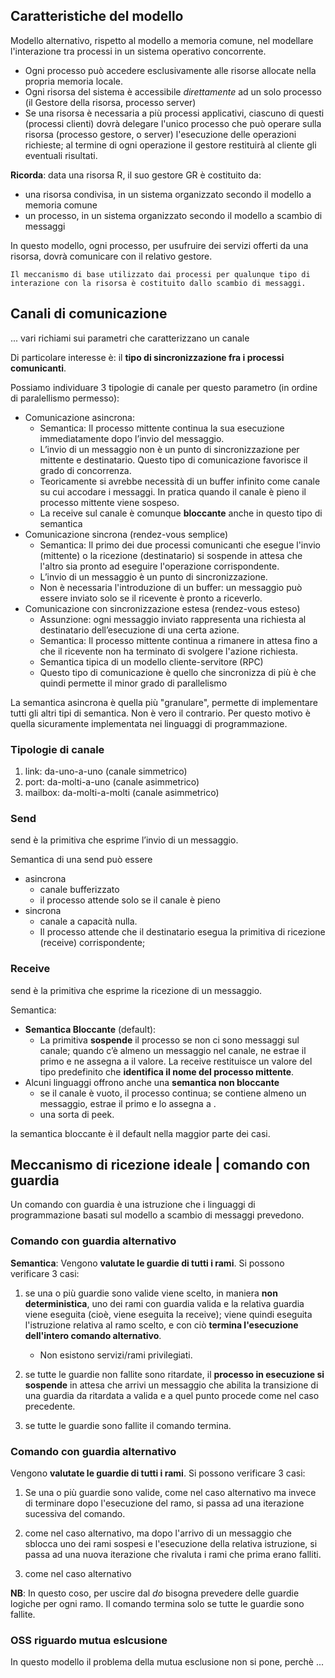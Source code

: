 ## Caratteristiche del modello
Modello alternativo, rispetto al modello a memoria comune, nel modellare l'interazione tra processi in un sistema operativo concorrente.

- Ogni processo può accedere esclusivamente alle risorse allocate nella propria memoria locale.
- Ogni risorsa del sistema è accessibile _direttamente_ ad un solo processo (il Gestore della risorsa, processo server)
- Se una risorsa è necessaria a più processi applicativi, ciascuno di questi (processi clienti) dovrà delegare l'unico processo che può operare sulla risorsa (processo gestore, o server) l'esecuzione delle operazioni richieste; al termine di ogni operazione il gestore restituirà al cliente gli eventuali risultati.

__Ricorda__: data una risorsa R, il suo gestore GR è costituito da:
- una risorsa condivisa, in un sistema organizzato secondo il modello a memoria comune
- un processo, in un sistema organizzato secondo il modello a scambio di messaggi

In questo modello, ogni processo, per usufruire dei servizi offerti da una risorsa, dovrà comunicare con il relativo gestore.
    
    Il meccanismo di base utilizzato dai processi per qualunque tipo di interazione con la risorsa è costituito dallo scambio di messaggi.

## Canali di comunicazione
... vari richiami sui parametri che caratterizzano un canale

Di particolare interesse è: il __tipo di sincronizzazione fra i processi comunicanti__.

Possiamo individuare 3 tipologie di canale per questo parametro (in ordine di paralellismo permesso):
- Comunicazione asincrona:
    - Semantica: Il processo mittente continua la sua esecuzione immediatamente dopo l’invio del messaggio.
    - L’invio di un messaggio non è un punto di sincronizzazione per mittente e destinatario. Questo tipo di comunicazione favorisce il grado di concorrenza.
    - Teoricamente si avrebbe necessità di un buffer infinito come canale su cui accodare i messaggi. In pratica quando il canale è pieno il processo mittente viene sospeso.
    - La receive sul canale è comunque __bloccante__ anche in questo tipo di semantica 
- Comunicazione sincrona (rendez-vous semplice)
    - Semantica: Il primo dei due processi comunicanti che esegue l'invio (mittente) o la ricezione (destinatario) si sospende in attesa che l'altro sia pronto ad eseguire l'operazione corrispondente.
    - L’invio di un messaggio è un punto di sincronizzazione.
    - Non è necessaria l'introduzione di un buffer: un messaggio può essere inviato solo se il ricevente è pronto a riceverlo.
- Comunicazione con sincronizzazione estesa (rendez-vous esteso)
    - Assunzione: ogni messaggio inviato rappresenta una richiesta al destinatario dell’esecuzione di una certa azione.
    - Semantica: Il processo mittente continua a rimanere in attesa fino a che il ricevente non ha terminato di svolgere l'azione richiesta.
    - Semantica tipica di un modello cliente-servitore (RPC)
    - Questo tipo di comunicazione è quello che sincronizza di più è che quindi permette il minor grado di parallelismo

La semantica asincrona è quella più "granulare", permette di implementare tutti gli altri tipi di semantica. Non è vero il contrario. Per questo motivo è quella sicuramente implementata nei linguaggi di programmazione.

### Tipologie di canale 
1. link: da-uno-a-uno (canale simmetrico)
2. port: da-molti-a-uno (canale asimmetrico)
3. mailbox: da-molti-a-molti (canale asimmetrico)

### Send 
send è la primitiva che esprime l’invio di un messaggio.

Semantica di una send può essere
- asincrona 
    - canale bufferizzato
    - il processo attende solo se il canale è pieno
- sincrona 
    - canale a capacità nulla.
    - Il processo attende che il destinatario esegua la primitiva di ricezione (receive) corrispondente;

### Receive
send è la primitiva che esprime la ricezione di un messaggio.

Semantica:
- __Semantica Bloccante__ (default):
    - La primitiva __sospende__ il processo se non ci sono messaggi sul canale; quando c’è almeno un messaggio nel canale, ne estrae il primo e ne assegna a <variabile> il valore. La receive restituisce un valore del tipo predefinito che __identifica il nome del processo mittente__.
- Alcuni linguaggi offrono anche una __semantica non bloccante__
    - se il canale è vuoto, il processo continua; se contiene almeno un messaggio, estrae il primo e lo assegna a <variabile>.
    - una sorta di peek.

la semantica bloccante è il default nella maggior parte dei casi.

## Meccanismo di ricezione ideale | comando con guardia
Un comando con guardia è una istruzione che i linguaggi di programmazione basati sul modello a scambio di messaggi prevedono.

### Comando con guardia alternativo

__Semantica__:
Vengono __valutate le guardie di tutti i rami__. Si possono verificare 3 casi:
1. se una o più guardie sono valide viene scelto, in maniera __non deterministica__, uno dei rami con guardia valida e la relativa guardia viene eseguita (cioè, viene eseguita la receive); viene quindi eseguita l'istruzione relativa al ramo scelto, e con ciò __termina l'esecuzione dell'intero comando alternativo__.
    - Non esistono servizi/rami privilegiati.

2. se tutte le guardie non fallite sono ritardate, il __processo in esecuzione si sospende__ in attesa che arrivi un messaggio che abilita la transizione di una guardia da ritardata a valida e a quel punto procede come nel caso precedente.

3. se tutte le guardie sono fallite il comando termina.

### Comando con guardia alternativo
Vengono __valutate le guardie di tutti i rami__. Si possono verificare 3 casi:
1. Se una o più guardie sono valide, come nel caso alternativo ma invece di terminare dopo l'esecuzione del ramo, si passa ad una iterazione sucessiva del comando.

2. come nel caso alternativo, ma dopo l'arrivo di un messaggio che sblocca uno dei rami sospesi e l'esecuzione della relativa istruzione, si passa ad una nuova iterazione che rivaluta i rami che prima erano falliti.

3. come nel caso alternativo

__NB__: In questo coso, per uscire dal _do_ bisogna prevedere delle guardie logiche per ogni ramo. Il comando termina solo se tutte le guardie sono fallite. 

### OSS riguardo mutua eslcusione
In questo modello il problema della mutua esclusione non si pone, perchè ...